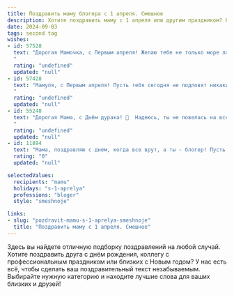 ```yaml
---
title: Поздравить маму блогера с 1 апреля. Смешное
description: Хотите поздравить маму с 1 апреля или другим праздником? Наш ИИ создаст незабываемое поздравление, а вы обязательно выделитесь среди других.  
date: 2024-09-03
tags: second tag
wishes:
- id: 57528
  text: "Дорогая Мамочка, с Первым апреля! Желаю тебе не только море лайков и подписчиков, но и море позитива, чтобы твои блоги были полны юмора и смеха, а твой канал процветал, как весенний цветок! 💐😜
  "
  rating: "undefined"
  updated: "null"
- id: 57428
  text: "Мамуля, с Первым апреля! Пусть тебя сегодня не подловят никакие блогерские розыгрыши, а только завалят лайками и подписчиками! 😉
  "
  rating: "undefined"
  updated: "null"
- id: 55248
  text: "Дорогая Мама, с Днём дурака! 🥳  Надеюсь, ты не повелась на все мои шутки сегодня. 😏  Пусть твоя блогерская жизнь будет полна креатива, лайков и, конечно,  денег! 😉  И помни, что ты – самая смешная блогерша на свете! 😂
  "
  rating: "undefined"
  updated: "null"
- id: 11894
  text: "Мама, поздравляю с днем, когда все врут, а ты - блогер! Пусть твои посты всегда будут такими же правдивыми, как мои пожелания в этот день. Смех, успех и много просмотров в твоей жизни!"
  rating: "0"
  updated: "null"

selectedValues:
  recipients: "mamu"
  holidays: "s-1-aprelya"
  professions: "bloger"
  style: "smeshnoje"

links:
- slug: "pozdravit-mamu-s-1-aprelya-smeshnoje"
  title: "Поздравить маму с 1 апреля. Смешное"
---
```


Здесь вы найдете отличную подборку поздравлений на любой случай. 
Хотите поздравить друга с днём рождения, коллегу с профессиональным праздником или близких с Новым годом? У нас есть всё, чтобы сделать ваш поздравительный текст незабываемым. Выбирайте нужную категорию и находите лучшие слова для ваших близких и друзей!
